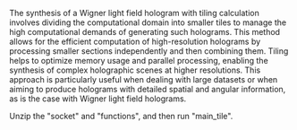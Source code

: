 The synthesis of a Wigner light field hologram with tiling calculation involves dividing the computational domain into smaller tiles to manage the high computational demands of generating such holograms.
This method allows for the efficient computation of high-resolution holograms by processing smaller sections independently and then combining them. Tiling helps to optimize memory usage and parallel processing, enabling the synthesis of complex holographic scenes at higher resolutions.
This approach is particularly useful when dealing with large datasets or when aiming to produce holograms with detailed spatial and angular information, as is the case with Wigner light field holograms.

Unzip the "socket" and "functions", and then run "main_tile".
